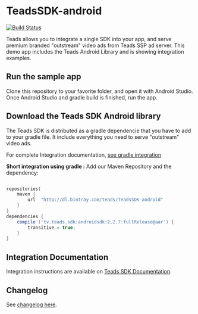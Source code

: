 # TeadsSDK-android

[![Build Status](https://jenkins.teads.net/buildStatus/icon?job=TeadsSDK-android_master)](https://jenkins.teads.net/view/Mobile/job/TeadsSDK-Android_master/)

Teads allows you to integrate a single SDK into your app, and serve premium branded "outstream" video ads from Teads SSP ad server. This demo app includes the Teads Android Library and is showing integration examples.

## Run the sample app
Clone this repository to your favorite folder, and open it with Android Studio. Once Android Studio and gradle build is finished, run the app.

## Download the Teads SDK Android library

The Teads SDK is distributed as a gradle dependencie that you have to add to your gradle file. It include everything you need to serve "outstream" video ads.

For complete Integration documentation, [see gradle integration](http://mobile.teads.tv/sdk/documentation/android/android-project-setup/gradle)

**Short integration using gradle :**
Add our Maven Repository and the dependency: 
```groovy

repositories{
    maven {
        url  "http://dl.bintray.com/teads/TeadsSDK-android"
    }
}
dependencies {
    compile ('tv.teads.sdk:androidsdk:2.2.7:fullRelease@aar') {
        transitive = true;
    }
}
```


## Integration Documentation
Integration instructions are available on [Teads SDK Documentation](http://mobile.teads.tv/sdk/documentation/).

## Changelog

See [changelog here](https://github.com/teads/TeadsSDK-android/blob/master/CHANGELOG.md). 
